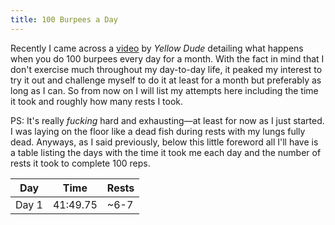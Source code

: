 ```yaml
---
title: 100 Burpees a Day
---
```

Recently I came across a [video](https://www.youtube.com/watch?v=-ensdxFTLGk) by _Yellow Dude_ detailing what happens when you do 100 burpees every day for a month. With the fact in mind that I don't exercise much throughout my day-to-day life, it peaked my interest to try it out and challenge myself to do it at least for a month but preferably as long as I can. So from now on I will list my attempts here including the time it took and roughly how many rests I took.

PS: It's really _fucking_ hard and exhausting—at least for now as I just started. I was laying on the floor like a dead fish during rests with my lungs fully dead. Anyways, as I said previously, below this little foreword all I'll have is a table listing the days with the time it took me each day and the number of rests it took to complete 100 reps.


| Day   | Time     | Rests |
| ----- | -------- | ----- |
| Day 1 | 41:49.75 | ~6-7  |
